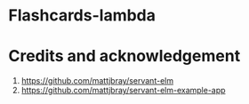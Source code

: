 # Flashcards-lambda

# Credits and acknowledgement
1. https://github.com/mattjbray/servant-elm
2. https://github.com/mattjbray/servant-elm-example-app

